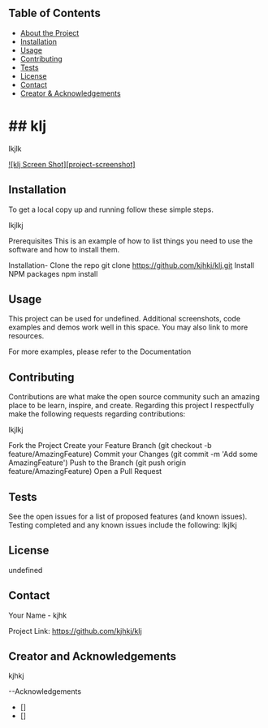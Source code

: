 

 <!-- TABLE OF CONTENTS -->
## Table of Contents

* [About the Project](#answers.project)
* [Installation](#installation)
* [Usage](#usage)
* [Contributing](#contributing)
* [Tests](#tests)
* [License](#license)
* [Contact](#contact)
* [Creator & Acknowledgements](#acknowledgements)

<h1> ## klj </h1>

  lkjlk

  [![klj Screen Shot][project-screenshot]](https://example.com)


## Installation
To get a local copy up and running follow these simple steps.

lkjlkj

Prerequisites
This is an example of how to list things you need to use the software and how to install them.

Installation-
  Clone the repo
    git clone https://github.com/kjhkj/klj.git
  Install NPM packages
    npm install


## Usage

This project can be used for undefined. Additional screenshots, code examples and demos work well in this space. You may also link to more resources.

For more examples, please refer to the Documentation

## Contributing

Contributions are what make the open source community such an amazing place to be learn, inspire, and create. Regarding this project I respectfully make the following requests regarding contributions:


lkjlkj

Fork the Project
  Create your Feature Branch 
    (git checkout -b feature/AmazingFeature)
  Commit your Changes 
    (git commit -m 'Add some AmazingFeature')
  Push to the Branch 
    (git push origin feature/AmazingFeature)
  Open a Pull Request

## Tests

See the open issues for a list of proposed features (and known issues). Testing completed and any known issues include the following:
 lkjlkj


## License

undefined

## Contact

Your Name - kjhk

Project Link: https://github.com/kjhkj/klj

## Creator and Acknowledgements

kjhkj

--Acknowledgements
* []
* []
